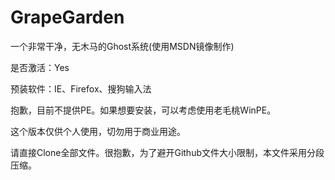 # GrapeGarden
一个非常干净，无木马的Ghost系统(使用MSDN镜像制作)




是否激活：Yes




预装软件：IE、Firefox、搜狗输入法




抱歉，目前不提供PE。如果想要安装，可以考虑使用老毛桃WinPE。




这个版本仅供个人使用，切勿用于商业用途。




请直接Clone全部文件。很抱歉，为了避开Github文件大小限制，本文件采用分段压缩。
